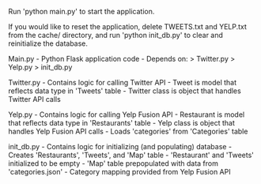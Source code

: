 Run 'python  main.py' to start the application.

If you would like to reset the application, delete TWEETS.txt and YELP.txt from the cache/ directory, and run 'python init_db.py' to clear and reinitialize the database.

Main.py
	- Python Flask application code
	- Depends on:
		> Twitter.py
		> Yelp.py
		> init_db.py

Twitter.py
	- Contains logic for calling Twitter API
	- Tweet is model that reflects data type in 'Tweets' table
	- Twitter class is object that handles Twitter API calls

Yelp.py
	- Contains logic for calling Yelp Fusion API
	- Restaurant is model that reflects data type in 'Restaurants' table
	- Yelp class is object that handles Yelp Fusion API calls
		- Loads 'categories' from 'Categories' table

init_db.py
	- Contains logic for initializing (and populating) database
	- Creates 'Restaurants', 'Tweets', and 'Map' table
		- 'Restaurant' and 'Tweets' initialized to be empty
		- 'Map' table prepopulated with data from 'categories.json'
			- Category mapping provided from Yelp Fusion API
